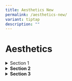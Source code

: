 ```yaml
---
title: Aesthetics New
permalink: /aesthetics-new/
variant: tiptap
description: ""
---
```

<h1>Aesthetics</h1>
<details class="isomer-details">
<summary>Section 1</summary>
<div data-type="detailsContent" class="isomer-details-content">
<h3>This is section for testing</h3>
</div>
</details>
<details class="isomer-details">
<summary><strong>Section 2</strong>
</summary>
<div data-type="detailsContent" class="isomer-details-content">
<h3>This is section 2</h3>
</div>
</details>
<details class="isomer-details">
<summary><strong>Section 3</strong>
</summary>
<div data-type="detailsContent" class="isomer-details-content">
<h3>This is section 3</h3>
</div>
</details>
<p></p>